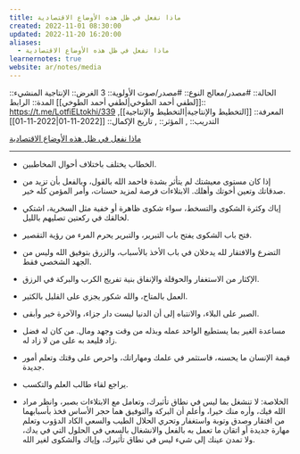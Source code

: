 ```yaml
---
title: ماذا نفعل في ظل هذه الأوضاع الاقتصادية
created: 2022-11-01 08:30:00
updated: 2022-11-20 16:20:00
aliases:
  - ماذا نفعل في ظل هذه الأوضاع الاقتصادية
learnernotes: true
website: ar/notes/media
---
```


الحالة:: #مصدر/معالج
النوع:: #مصدر/صوت
اﻷولوية:: 3
الغرض:: الإنتاجية
المنشيء:: [[لطفي أحمد الطوخي|لطفي أحمد الطوخي]]
المدة::
الرابط:: <https://t.me/LotfiELtokhi/339>
المعرفة:: [[التخطيط واﻹنتاجية|التخطيط واﻹنتاجية]],
التدريب:: ,
المؤثر:: ,
تاريخ اﻹكمال:: [[2022-11-01|2022-11-01]]

[ماذا نفعل في ظل هذه الأوضاع الاقتصادية](https://t.me/LotfiELtokhi/339)

---

- الخطاب يختلف باختلاف أحوال المخاطبين.

- إذا كان مستوى معيشتك لم يتأثر بشدة فاحمد الله بالقول، وبالفعل بأن تزيد من صدقاتك وتعين أخوتك وأهلك. الابتلاءات فرصة لمزيد حسنات، وأمر المؤمن كله خير.

- إياك وكثرة الشكوى والتسخط، سواء شكوى ظاهرة أو خفية مثل السخرية، اشتكي لخالقك في ركعتين تصليهم بالليل.

- فتح باب الشكوى يفتح باب التبرير، والتبرير يحرم المرء من رؤية التقصير.

- التضرع والافتقار لله يدخلان في باب الأخذ بالأسباب، والزرق بتوفيق الله وليس من الجهد الشخصي فقط.

- الإكثار من الاستغفار والحوقلة والإنفاق بنية تفريج الكرب والبركة في الرزق.

- العمل بالمتاح، والله شكور يجزي على القليل بالكثير.

- الصبر على البلاء، والانتباه إلى أن الدنيا ليست دار جزاء، والآخرة خير وأبقى.

- مساعدة الغير بما يستطيع الواحد عمله وبذله من وقت وجهد ومال. من كان له فضل زاد فليعد به على من لا زاد له.

- قيمة الإنسان ما يحسنه، فاستثمر في علمك ومهاراتك، واحرص على وقتك وتعلم أمور جديدة.

- يراجع لقاء طالب العلم والتكسب.

- الخلاصة: لا تنشغل بما ليس في نطاق تأثيرك، وتعامل مع الابتلاءات بصبر، وانظر مراد الله فيك، وأره منك خيرا، وأعلم أن البركة والتوفيق هما حجر الأساس فخذ بأسبابهما من افتقار وصدق وتوبة واستغفار وتحري الحلال الطيب والسعي الكاد الدؤوب وتعلم مهارة جديدة أو اتقان ما تعمل به بالفعل والانشغال بالسعي في الحلول التي في يدك، ولا تمدن عينك إلى شيء ليس في نطاق تأثيرك، وإياك والشكوى لغير الله.
